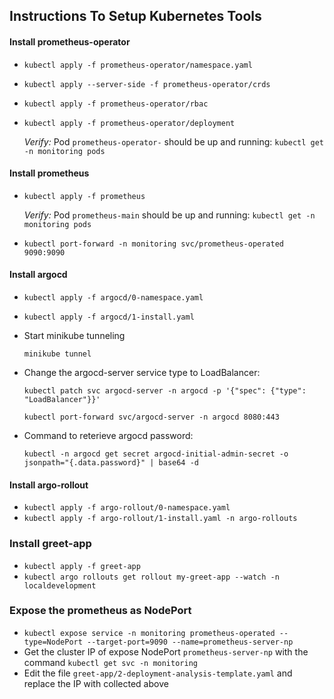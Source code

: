 ## Instructions To Setup Kubernetes Tools

#### Install prometheus-operator

- `kubectl apply -f prometheus-operator/namespace.yaml`
- `kubectl apply --server-side -f prometheus-operator/crds`
- `kubectl apply -f prometheus-operator/rbac`
- `kubectl apply -f prometheus-operator/deployment`

     *Verify:* Pod `prometheus-operator-` should be up and running: `kubectl get -n monitoring pods` 


#### Install prometheus
- `kubectl apply -f prometheus`

   *Verify:* Pod `prometheus-main` should be up and running: `kubectl get -n monitoring pods` 

- `kubectl port-forward -n monitoring svc/prometheus-operated 9090:9090`

#### Install argocd
- `kubectl apply -f argocd/0-namespace.yaml` 
- `kubectl apply -f argocd/1-install.yaml`
- Start minikube tunneling
   
    `minikube tunnel`

- Change the argocd-server service type to LoadBalancer:

    `kubectl patch svc argocd-server -n argocd -p '{"spec": {"type": "LoadBalancer"}}'`

    `kubectl port-forward svc/argocd-server -n argocd 8080:443` 

- Command to reterieve argocd password:
 
  `kubectl -n argocd get secret argocd-initial-admin-secret -o jsonpath="{.data.password}" | base64 -d`

#### Install argo-rollout
- `kubectl apply -f argo-rollout/0-namespace.yaml`
- `kubectl apply -f argo-rollout/1-install.yaml -n argo-rollouts`

### Install greet-app 
- `kubectl apply -f greet-app`
- `kubectl argo rollouts get rollout my-greet-app --watch -n localdevelopment`

### Expose the prometheus as NodePort 

- `kubectl expose service -n monitoring prometheus-operated --type=NodePort --target-port=9090 --name=prometheus-server-np`
- Get the cluster IP of expose NodePort `prometheus-server-np` with the command `kubectl get svc -n monitoring` 
- Edit the file `greet-app/2-deployment-analysis-template.yaml` and replace the IP with collected above
